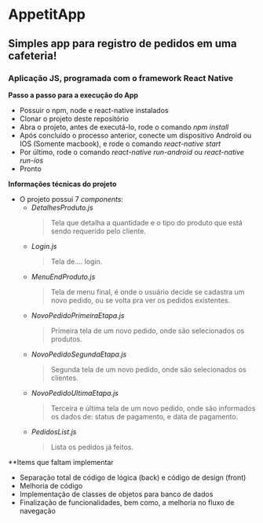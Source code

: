 # AppetitApp

## Simples app para registro de pedidos em uma cafeteria!

### Aplicação JS, programada com o framework React Native

**Passo a passo para a execução do App**
* Possuir o npm, node e react-native instalados
* Clonar o projeto deste repositório
* Abra o projeto, antes de executá-lo, rode o comando _npm install_
* Após concluído o processo anterior, conecte um dispositivo Android ou IOS (Somente macbook), e rode o comando _react-native start_
* Por último, rode o comando _react-native run-android_ ou _react-native run-ios_
* Pronto


**Informações técnicas do projeto**
* O projeto possui 7 _components_:
  * _DetalhesProduto.js_
    > Tela que detalha a quantidade e o tipo do produto que está sendo requerido pelo cliente.
  * _Login.js_
    > Tela de.... login.
  * _MenuEndProduto.js_
    > Tela de menu final, é onde o usuário decide se cadastra um novo pedido, ou se volta pra ver os pedidos existentes.
  * _NovoPedidoPrimeiraEtapa.js_
    > Primeira tela de um novo pedido, onde são selecionados os produtos.
  * _NovoPedidoSegundaEtapa.js_
    > Segunda tela de um novo pedido, onde são selecionados os clientes.
  * _NovoPedidoUltimaEtapa.js_
    > Terceira e última tela de um novo pedido, onde são informados os dados de: status de pagamento, e data de pagamento.
  * _PedidosList.js_
    > Lista os pedidos já feitos.
    
**Items que faltam implementar
* Separação total de código de lógica (back) e código de design (front)
* Melhoria de código
* Implementação de classes de objetos para banco de dados
* Finalização de funcionalidades, bem como, a melhoria no fluxo de navegação
  
